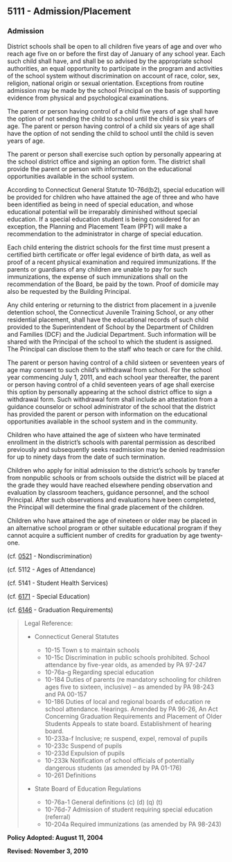## 5111 - Admission/Placement

### Admission

District schools shall be open to all children five years of age and over who reach age five on or before the first day of January of any school year.  Each such child shall have, and shall be so advised by the appropriate school authorities, an equal opportunity to participate in the program and activities of the school system without discrimination on account of race, color, sex, religion, national origin or sexual orientation.  Exceptions from routine admission may be made by the school Principal on the basis of supporting evidence from physical and psychological examinations.

The parent or person having control of a child five years of age shall have the option of not sending the child to school until the child is six years of age.  The parent or person having control of a child six years of age shall have the option of not sending the child to school until the child is seven years of age.

The parent or person shall exercise such option by personally appearing at the school district office and signing an option form.  The district shall provide the parent or person with information on the educational opportunities available in the school system.

According to Connecticut General Statute 10-76d\(b2\), special education will be provided for children who have attained the age of three and who have been identified as being in need of special education, and whose educational potential will be irreparably diminished without special education.  If a special education student is being considered for an exception, the Planning and Placement Team \(PPT\) will make a recommendation to the administrator in charge of special education.

Each child entering the district schools for the first time must present a certified birth certificate or offer legal evidence of birth data, as well as proof of a recent physical examination and required immunizations.  If the parents or guardians of any children are unable to pay for such immunizations, the expense of such immunizations shall on the recommendation of the Board, be paid by the town.  Proof of domicile may also be requested by the Building Principal.

Any child entering or returning to the district from placement in a juvenile detention school, the Connecticut Juvenile Training School, or any other residential placement, shall have the educational records of such child provided to the Superintendent of School by the Department of Children and Families \(DCF\) and the Judicial Department.  Such information will be shared with the Principal of the school to which the student is assigned.  The Principal can disclose them to the staff who teach or care for the child.

The parent or person having control of a child sixteen or seventeen years of age may consent to such child’s withdrawal from school. For the school year commencing July 1, 2011, and each school year thereafter, the parent or person having control of a child seventeen years of age shall exercise this option by personally appearing at the school district office to sign a withdrawal form.  Such withdrawal form shall include an attestation from a guidance counselor or school administrator of the school that the district has provided the parent or person with information on the educational opportunities available in the school system and in the community.

Children who have attained the age of sixteen who have terminated enrollment in the district’s schools with parental permission as described previously and subsequently seeks readmission may be denied readmission for up to ninety days from the date of such termination.

Children who apply for initial admission to the district’s schools by transfer from nonpublic schools or from schools outside the district will be placed at the grade they would have reached elsewhere pending observation and evaluation by classroom teachers, guidance personnel, and the school Principal.  After such observations and evaluations have been completed, the Principal will determine the final grade placement of the children.

Children who have attained the age of nineteen or older may be placed in an alternative school program or other suitable educational program if they cannot acquire a sufficient number of credits for graduation by age twenty-one.

\(cf. [0521](/policies/0000/0521.md) - Nondiscrimination\)

\(cf. 5112 - Ages of Attendance\)

\(cf. 5141 - Student Health Services\)

\(cf. [6171](/policies/6000/6171.md) - Special Education\)

\(cf. [6146](/policies/6000/6146.md) - Graduation Requirements\)

> Legal Reference:
> 
> * Connecticut General Statutes
>   * 10-15 Town s to maintain schools
>   * 10-15c Discrimination in public schools prohibited.  School attendance by five-year olds, as amended by PA 97-247
>   * 10-76a-g Regarding special education
>   * 10-184 Duties of parents \(re mandatory schooling for children ages five to sixteen, inclusive\) – as amended by PA 98-243 and PA 00-157
>   * 10-186 Duties of local and regional boards of education re school attendance. Hearings. Amended by PA 96-26, An Act Concerning Graduation Requirements and Placement of Older Students Appeals to state board. Establishment of hearing board.
>   * 10-233a-f Inclusive; re suspend, expel, removal of pupils
>   * 10-233c Suspend of pupils
>   * 10-233d Expulsion of pupils
>   * 10-233k Notification of school officials of potentially dangerous students \(as amended by PA 01-176\)
>   * 10-261 Definitions
> 
> * State Board of Education Regulations
>   * 10-76a-1 General definitions \(c\) \(d\) \(q\) \(t\)
>   * 10-76d-7 Admission of student requiring special education \(referral\)
>   * 10-204a Required immunizations \(as amended by PA 98-243\)

**Policy Adopted:  August 11, 2004**

**Revised:  November 3, 2010**

